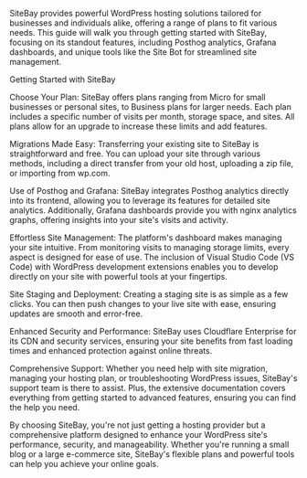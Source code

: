 SiteBay provides powerful WordPress hosting solutions tailored for businesses and individuals alike, offering a range of plans to fit various needs. This guide will walk you through getting started with SiteBay, focusing on its standout features, including Posthog analytics, Grafana dashboards, and unique tools like the Site Bot for streamlined site management.

Getting Started with SiteBay

Choose Your Plan: SiteBay offers plans ranging from Micro for small businesses or personal sites, to Business plans for larger needs. Each plan includes a specific number of visits per month, storage space, and sites. All plans allow for an upgrade to increase these limits and add features.

Migrations Made Easy: Transferring your existing site to SiteBay is straightforward and free. You can upload your site through various methods, including a direct transfer from your old host, uploading a zip file, or importing from wp.com.

Use of Posthog and Grafana: SiteBay integrates Posthog analytics directly into its frontend, allowing you to leverage its features for detailed site analytics. Additionally, Grafana dashboards provide you with nginx analytics graphs, offering insights into your site's visits and activity.

Effortless Site Management: The platform's dashboard makes managing your site intuitive. From monitoring visits to managing storage limits, every aspect is designed for ease of use. The inclusion of Visual Studio Code (VS Code) with WordPress development extensions enables you to develop directly on your site with powerful tools at your fingertips.

Site Staging and Deployment: Creating a staging site is as simple as a few clicks. You can then push changes to your live site with ease, ensuring updates are smooth and error-free.

Enhanced Security and Performance: SiteBay uses Cloudflare Enterprise for its CDN and security services, ensuring your site benefits from fast loading times and enhanced protection against online threats.

Comprehensive Support: Whether you need help with site migration, managing your hosting plan, or troubleshooting WordPress issues, SiteBay's support team is there to assist. Plus, the extensive documentation covers everything from getting started to advanced features, ensuring you can find the help you need.

By choosing SiteBay, you're not just getting a hosting provider but a comprehensive platform designed to enhance your WordPress site's performance, security, and manageability. Whether you're running a small blog or a large e-commerce site, SiteBay's flexible plans and powerful tools can help you achieve your online goals.